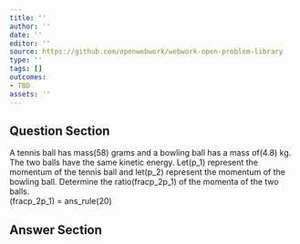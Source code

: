 ```yaml
---
title: ''
author: ''
date: ''
editor: ''
source: https://github.com/openwebwork/webwork-open-problem-library
type: ''
tags: []
outcomes:
- TBD
assets: ''
---
```


## Question Section 

 
  
A tennis ball has mass(58) grams and a bowling ball has a mass of(4.8) kg. The two balls have the same kinetic energy. Let(p_1) represent the momentum of the tennis ball and let(p_2) represent the momentum of the bowling ball. Determine the ratio(fracp_2p_1) of the momenta of the two balls.  
(fracp_2p_1) = ans_rule(20)


## Answer Section

